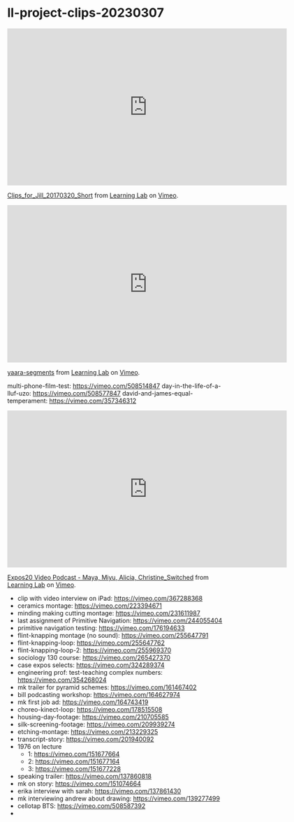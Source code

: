 # ll-project-clips-20230307


<iframe src="https://player.vimeo.com/video/213682097?h=c23542fcb0&title=0&byline=0&portrait=0" width="640" height="360" frameborder="0" allow="autoplay; fullscreen; picture-in-picture" allowfullscreen></iframe>
<p><a href="https://vimeo.com/213682097">Clips_for_Jill_20170320_Short</a> from <a href="https://vimeo.com/derekbokcenter">Learning Lab</a> on <a href="https://vimeo.com">Vimeo</a>.</p>

<iframe src="https://player.vimeo.com/video/451914462?h=66f19092b8&title=0&byline=0&portrait=0" width="640" height="361" frameborder="0" allow="autoplay; fullscreen; picture-in-picture" allowfullscreen></iframe>
<p><a href="https://vimeo.com/451914462">yaara-segments</a> from <a href="https://vimeo.com/derekbokcenter">Learning Lab</a> on <a href="https://vimeo.com">Vimeo</a>.</p>

multi-phone-film-test: https://vimeo.com/508514847
day-in-the-life-of-a-lluf-uzo: https://vimeo.com/508577847
david-and-james-equal-temperament: https://vimeo.com/357346312


<iframe src="https://player.vimeo.com/video/367288393?h=e12abc1964&title=0&byline=0&portrait=0" width="640" height="360" frameborder="0" allow="autoplay; fullscreen; picture-in-picture" allowfullscreen></iframe>
<p><a href="https://vimeo.com/367288393">Expos20 Video Podcast - Maya, Miyu, Alicia, Christine_Switched</a> from <a href="https://vimeo.com/derekbokcenter">Learning Lab</a> on <a href="https://vimeo.com">Vimeo</a>.</p>

- clip with video interview on iPad: https://vimeo.com/367288368
- ceramics montage: https://vimeo.com/223394671
- minding making cutting montage: https://vimeo.com/231611987
- last assignment of Primitive Navigation: https://vimeo.com/244055404
- primitive navigation testing: https://vimeo.com/176194633
- flint-knapping montage (no sound): https://vimeo.com/255647791
- flint-knapping-loop: https://vimeo.com/255647762
- flint-knapping-loop-2: https://vimeo.com/255969370
- sociology 130 course: https://vimeo.com/265427370
- case expos selects: https://vimeo.com/324289374
- engineering prof: test-teaching complex numbers: https://vimeo.com/354268024
- mk trailer for pyramid schemes: https://vimeo.com/161467402
- bill podcasting workshop: https://vimeo.com/164627974
- mk first job ad: https://vimeo.com/164743419
- choreo-kinect-loop: https://vimeo.com/178515508
- housing-day-footage: https://vimeo.com/210705585
- silk-screening-footage: https://vimeo.com/209939274
- etching-montage: https://vimeo.com/213229325
- transcript-story: https://vimeo.com/201940092
- 1976 on lecture
    - 1: https://vimeo.com/151677664
    - 2: https://vimeo.com/151677164
    - 3: https://vimeo.com/151677228
- speaking trailer: https://vimeo.com/137860818
- mk on story: https://vimeo.com/151074664
- erika interview with sarah: https://vimeo.com/137861430
- mk interviewing andrew about drawing: https://vimeo.com/139277499
- cellotap BTS: https://vimeo.com/508587392
- 